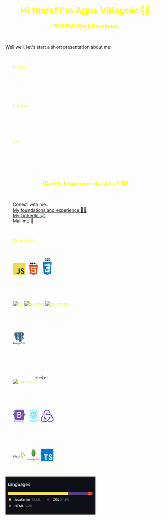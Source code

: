 <h1 style="text-align: center;
  color: rgb(251, 255, 0);">Hi there! I'm Agus Villagrán👋🏽</h1>
<h3 style="text-align: center;
  color: rgb(251, 255, 0);">Web Full Stack Developer</h3>
<br>
<p>Well well, let's start a short presentation about me:</p>
<br>
<ul style="color: yellow;">I love...
  <li style="color: white;">rainy days. ⛈</li>
  <li style="color: white;">cold team. ❄</li>
  <li style="color: white;">read. 📚</li>
</ul> 
<br>
<ul style="color: yellow;">I prefer...
  <li style="color: white;">coding with classic music. 🎻</li>
  <li style="color: white;">back-end development. 🔙</li>
  <li style="color: white;">salty food. 🍕</li>
</ul>
<br>
<ul style="color: yellow;">I'm...
  <li style="color: white;">Open to contribute to philanthropic projects. ⛑</li>
  <li style="color: white;">Finishing SoyHenry's Bootcamp 🏁.</li>
  <li style="color: white;">Open to work. 🙋🏽‍♂️</li>
</ul>
<br>
<h3 style="text-align: center;
  color: rgb(251, 255, 0);">Want to know more about me? 👇🏽</h3>
<br>
<ul> Conect with me... <in class=""></in>
  <li style="color: white;"><a href="https://drive.google.com/file/d/1tfB4gQmv-b3fgCqXlRKgIkZHT6HoQcvP/view?usp=sharing">My foundations and experience 🖖🏽</a></li>
  <li style="color: white;"><a href="https://www.linkedin.com/in/agust%C3%ADn-villagr%C3%A1n/" target="blank">My LinkedIn </a><img height=15 width=20 src="https://raw.githubusercontent.com/rahuldkjain/github-profile-readme-generator/master/src/images/icons/Social/linked-in-alt.svg" alt="www.linkedin.com/in/agust%C3%ADn-villagr%C3%A1n/"/></li>
  <li style="color: white;"><a href="mailto:magustin.villagran@gmail.com">Mail me 📩</a></li>
</ul>
<br>
<ul style="color: yellow;">Some skills...
  <li style="color: white;">Lenguages</li>
    <br>
    <p>
      <img src="https://raw.githubusercontent.com/devicons/devicon/master/icons/javascript/javascript-original.svg" alt="javascript" width="40" height="40"/>
      <img src="https://raw.githubusercontent.com/devicons/devicon/master/icons/html5/html5-original-wordmark.svg" alt="html5" width="40" height="40"/>
      <img src="https://raw.githubusercontent.com/devicons/devicon/master/icons/css3/css3-original-wordmark.svg" alt="css3" width="40" height="52"/>
    </p>
    <br>
  <li style="color: white;">Enviroment tools</li>
    <br>
    <p>
      <img src="https://www.vectorlogo.zone/logos/git-scm/git-scm-icon.svg" alt="git" width="40" height="40"/> <img src="https://www.vectorlogo.zone/logos/heroku/heroku-icon.svg" alt="heroku" width="40" height="40"/>
      <img src="https://www.vectorlogo.zone/logos/getpostman/getpostman-icon.svg" alt="postman" width="40" height="40"/>
    </p>
    <br>
  <li style="color: white;">DDBB</li>
    <br>
    <p>
      <img src="https://raw.githubusercontent.com/devicons/devicon/master/icons/postgresql/postgresql-original-wordmark.svg" alt="postgresql" width="40" height="40"/>
    </p>
    <br>
  <li style="color: white;">Back-end</li>
    <br>
    <p>
      <img src="https://e7.pngegg.com/pngimages/846/87/png-clipart-mean-solution-stack-express-js-node-js-javascript-github-text-trademark.png" alt="express" width="45" height="30"/>
      <img src="https://raw.githubusercontent.com/devicons/devicon/master/icons/nodejs/nodejs-original-wordmark.svg" alt="nodejs" width="40" height="40"/>
    </p>
    <br>
  <li style="color: white;">Front-end</li>
    <br>
      <p text-align="center">
        <img src="https://raw.githubusercontent.com/devicons/devicon/master/icons/bootstrap/bootstrap-plain-wordmark.svg" alt="bootstrap" width="40" height="40"/>
        <img src="https://raw.githubusercontent.com/devicons/devicon/master/icons/react/react-original-wordmark.svg" alt="react" width="40" height="40"/>
        <img src="https://raw.githubusercontent.com/devicons/devicon/master/icons/redux/redux-original.svg" alt="redux" width="40" height="40"/>
      </p>
    <br>
  <li style="color: white;">Cooming soon</li>
  <br>
    <p>
      <img src="https://raw.githubusercontent.com/devicons/devicon/master/icons/mysql/mysql-original-wordmark.svg" alt="mysql" width="40" height="40"/>
      <img src="https://raw.githubusercontent.com/devicons/devicon/master/icons/mongodb/mongodb-original-wordmark.svg" alt="mongodb" width="40" height="40"/>
      <img src="https://raw.githubusercontent.com/devicons/devicon/master/icons/typescript/typescript-original.svg" alt="typescript" width="40" height="40"/>
    </p>
  <br>
</ul>
<p><img src="./Media/Lenguages.png" alt="AgustinVillagran" height=120/></p>
